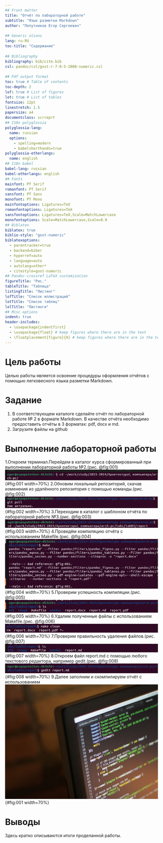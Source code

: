 ```yaml
---
## Front matter
title: "Отчёт по лабораторной работе"
subtitle: "Язык разметки Markdown"
author: "Попутников Егор Сергеевич"

## Generic otions
lang: ru-RU
toc-title: "Содержание"

## Bibliography
bibliography: bib/cite.bib
csl: pandoc/csl/gost-r-7-0-5-2008-numeric.csl

## Pdf output format
toc: true # Table of contents
toc-depth: 2
lof: true # List of figures
lot: true # List of tables
fontsize: 12pt
linestretch: 1.5
papersize: a4
documentclass: scrreprt
## I18n polyglossia
polyglossia-lang:
  name: russian
  options:
	- spelling=modern
	- babelshorthands=true
polyglossia-otherlangs:
  name: english
## I18n babel
babel-lang: russian
babel-otherlangs: english
## Fonts
mainfont: PT Serif
romanfont: PT Serif
sansfont: PT Sans
monofont: PT Mono
mainfontoptions: Ligatures=TeX
romanfontoptions: Ligatures=TeX
sansfontoptions: Ligatures=TeX,Scale=MatchLowercase
monofontoptions: Scale=MatchLowercase,Scale=0.9
## Biblatex
biblatex: true
biblio-style: "gost-numeric"
biblatexoptions:
  - parentracker=true
  - backend=biber
  - hyperref=auto
  - language=auto
  - autolang=other*
  - citestyle=gost-numeric
## Pandoc-crossref LaTeX customization
figureTitle: "Рис."
tableTitle: "Таблица"
listingTitle: "Листинг"
lofTitle: "Список иллюстраций"
lotTitle: "Список таблиц"
lolTitle: "Листинги"
## Misc options
indent: true
header-includes:
  - \usepackage{indentfirst}
  - \usepackage{float} # keep figures where there are in the text
  - \floatplacement{figure}{H} # keep figures where there are in the text
---
```


# Цель работы
Целью работы является освоение процедуры оформления отчётов с помощью легковесного языка разметки Markdown.

# Задание
1. В соответствующем каталоге сделайте отчёт по лабораторной работе № 2 в формате
Markdown. В качестве отчёта необходимо предоставить отчёты в 3 форматах: pdf, docx
и md.
2. Загрузите файлы на github

# Выполнение лабораторной работы

1.Откроем терминал.Перейдем в каталог курса сформированный при выполнении лабораторной работы №2.(рис. @fig:001)
![Перемещение по файловой системе](image/1.png){#fig:001 width=70%}
2.Обновим локальный репозиторий, скачав изменения из удалённого репозитория с помощью команды.(рис. @fig:002)
![Обновление данных репозитория](image/2.png){#fig:002 width=70%}
3.Переходим в каталог с шаблоном отчёта по лабораторной работе №3.(рис. @fig:003)
![Перемещение по файловой системе](image/3.png){#fig:003 width=70%}
4.Проведём компиляцию отчёта с использованием Makefile.(рис. @fig:004)
![Процесс компиляции](image/4.png){#fig:004 width=70%}
5.Проверим успешность компиляции.(рис. @fig:005)
![Просмотр файлов](image/5.png){#fig:005 width=70%}
6.Удалим полученные файлы с использованием Makefile.(рис. @fig:006)
![Удаление файлов](image/6.png){#fig:006 width=70%}
7.Проверим правильность удаления файлов.(рис. @fig:007)
![Просмотр файлов](image/7.png){#fig:007 width=70%}
8.Откроем файл report.md с помощью любого текстового редактора, например gedit.(рис. @fig:008)
![Запуск текстового редактора](image/8.png){#fig:008 width=70%}
9.Далее заполним и скомпилируем отчёт с использованием 
![Название рисунка](image/placeimg_800_600_tech.jpg){#fig:001 width=70%}


# Выводы

Здесь кратко описываются итоги проделанной работы.

